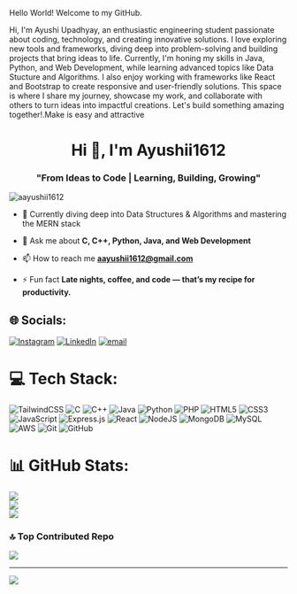 Hello World! Welcome to my GitHub.

Hi, I'm Ayushi Upadhyay, an enthusiastic engineering student passionate about coding, technology, and creating innovative solutions. I love exploring new tools and frameworks, diving deep into problem-solving and building projects that bring ideas to life. Currently, I'm honing my skills in Java, Python, and Web Development, while learning advanced topics like Data Stucture and Algorithms. I also enjoy working with frameworks like React and Bootstrap to create responsive and user-friendly solutions. This space is where I share my journey, showcase my work, and collaborate with others to turn ideas into impactful creations. Let's build something amazing together!.Make is easy and attractive



<h1 align="center">Hi 👋, I'm Ayushii1612</h1>
<h3 align="center">"From Ideas to Code | Learning, Building, Growing"</h3>

<p align="left"> <img src="https://komarev.com/ghpvc/?username=aayushii1612&label=Profile%20views&color=0e75b6&style=flat" alt="aayushii1612" /> </p>

- 🌱 Currently diving deep into Data Structures & Algorithms and mastering the MERN stack

- 💬 Ask me about **C, C++, Python, Java, and Web Development**

- 📫 How to reach me **aayushii1612@gmail.com**

- ⚡ Fun fact **Late nights, coffee, and code — that’s my recipe for productivity.**


## 🌐 Socials:
[![Instagram](https://img.shields.io/badge/Instagram-%23E4405F.svg?logo=Instagram&logoColor=white)](https://instagram.com/aayushiiii1618) [![LinkedIn](https://img.shields.io/badge/LinkedIn-%230077B5.svg?logo=linkedin&logoColor=white)](https://linkedin.com/in/Aayushi1612) [![email](https://img.shields.io/badge/Email-D14836?logo=gmail&logoColor=white)](mailto:aayushii1612@gmail.com) 

# 💻 Tech Stack:
![TailwindCSS](https://img.shields.io/badge/tailwindcss-%2338B2AC.svg?style=plastic&logo=tailwind-css&logoColor=white) ![C](https://img.shields.io/badge/c-%2300599C.svg?style=plastic&logo=c&logoColor=white) ![C++](https://img.shields.io/badge/c++-%2300599C.svg?style=plastic&logo=c%2B%2B&logoColor=white) ![Java](https://img.shields.io/badge/java-%23ED8B00.svg?style=plastic&logo=openjdk&logoColor=white) ![Python](https://img.shields.io/badge/python-3670A0?style=plastic&logo=python&logoColor=ffdd54) ![PHP](https://img.shields.io/badge/php-%23777BB4.svg?style=plastic&logo=php&logoColor=white) ![HTML5](https://img.shields.io/badge/html5-%23E34F26.svg?style=plastic&logo=html5&logoColor=white) ![CSS3](https://img.shields.io/badge/css3-%231572B6.svg?style=plastic&logo=css3&logoColor=white) ![JavaScript](https://img.shields.io/badge/javascript-%23323330.svg?style=plastic&logo=javascript&logoColor=%23F7DF1E) ![Express.js](https://img.shields.io/badge/express.js-%23404d59.svg?style=plastic&logo=express&logoColor=%2361DAFB) ![React](https://img.shields.io/badge/react-%2320232a.svg?style=plastic&logo=react&logoColor=%2361DAFB) ![NodeJS](https://img.shields.io/badge/node.js-6DA55F?style=plastic&logo=node.js&logoColor=white) ![MongoDB](https://img.shields.io/badge/MongoDB-%234ea94b.svg?style=plastic&logo=mongodb&logoColor=white) ![MySQL](https://img.shields.io/badge/mysql-4479A1.svg?style=plastic&logo=mysql&logoColor=white) ![AWS](https://img.shields.io/badge/AWS-%23FF9900.svg?style=plastic&logo=amazon-aws&logoColor=white) ![Git](https://img.shields.io/badge/git-%23F05033.svg?style=plastic&logo=git&logoColor=white) ![GitHub](https://img.shields.io/badge/github-%23121011.svg?style=plastic&logo=github&logoColor=white)
# 📊 GitHub Stats:
![](https://github-readme-stats.vercel.app/api?username=Ayushii1612&theme=radical&hide_border=false&include_all_commits=false&count_private=false)<br/>
![](https://nirzak-streak-stats.vercel.app/?user=Ayushii1612&theme=radical&hide_border=false)<br/>
![](https://github-readme-stats.vercel.app/api/top-langs/?username=Ayushii1612&theme=radical&hide_border=false&include_all_commits=false&count_private=false&layout=compact)

### 🔝 Top Contributed Repo
![](https://github-contributor-stats.vercel.app/api?username=Ayushii1612&limit=5&theme=dark&combine_all_yearly_contributions=true)

---
[![](https://visitcount.itsvg.in/api?id=Ayushii1612&icon=0&color=0)](https://visitcount.itsvg.in)

<!-- Proudly created with GPRM ( https://gprm.itsvg.in ) -->

